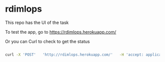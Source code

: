 # rdimlops

This repo has the UI of the task

To test the app, go to https://rdimlops.herokuapp.com/

Or you can Curl to check to get the status 
```bash

curl -X 'POST'   'http://rdimlops.herokuapp.com/'   -H 'accept: application/json'   -H 'Content-Type: multipart/form-data'   -F 'file=@img.jpg;type=image/jpeg' | grep Condition

```
